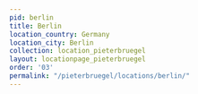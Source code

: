 ```yaml
---
pid: berlin
title: Berlin
location_country: Germany
location_city: Berlin
collection: location_pieterbruegel
layout: locationpage_pieterbruegel
order: '03'
permalink: "/pieterbruegel/locations/berlin/"
---
```

